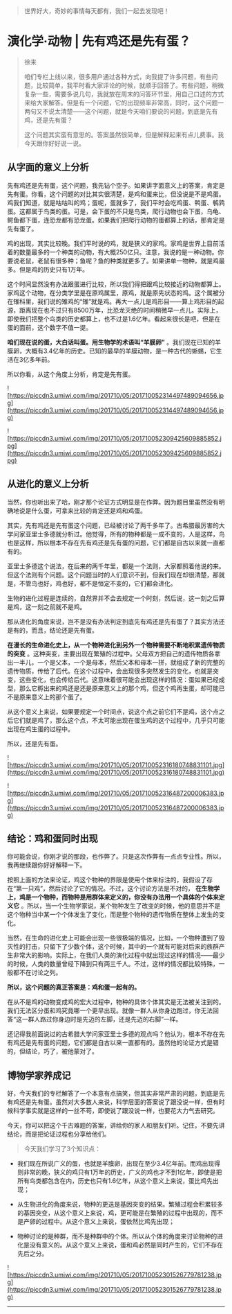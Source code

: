 > 世界好大，奇妙的事情每天都有，我们一起去发现吧！

# 演化学·动物 | 先有鸡还是先有蛋？

> 徐来
> 
> 咱们专栏上线以来，很多用户通过各种方式，向我提了许多问题，有些问题，比较简单，我平时看大家评论的时候，就顺手回答了。有些问题，稍微复杂一些，需要多说几句，我就放在周末的问答环节里，用自己口述的方式来给大家解答。但是有一个问题，它的出现频率非常高，同时，这个问题一两句又不说太清楚——这个问题，就是今天咱们要说的问题，到底是先有鸡，还是先有蛋？
> 
> 这个问题其实蛮有意思的。答案虽然很简单，但是解释起来有点儿费事。我今天跟你好好说一说。

## 从字面的意义上分析

先有鸡还是先有蛋，这个问题，我先钻个空子。如果讲字面意义上的答案，肯定是先有蛋。你看，这个问题的对比其实很清楚，是鸡和蛋来比，但没说是不是鸡蛋。鸡我们知道，就是咕咕叫的鸡；蛋呢，蛋就多了，我们平时会吃鸡蛋、鸭蛋、鹌鹑蛋。这都属于鸟类的蛋。可是，会下蛋的不只是鸟类，爬行动物也会下蛋，乌龟、鳄鱼都下蛋，连恐龙都有恐龙蛋。如果我们把爬行动物的蛋都算上的话，那肯定是先有蛋了。

鸡的出现，其实比较晚。我们平时说的鸡，就是狭义的家鸡。家鸡是世界上目前活着的数量最多的一个种类的动物，有大概250亿只。注意，我说的是一种动物。你要说老鼠，老鼠有很多种；鱼呢？鱼的种类就更多了。如果讲单一物种，就是鸡最多。但是鸡的历史只有1万年。

这个时间显然没有办法跟蛋进行比较，所以我们得把跟鸡比较接近的动物都算上。家鸡这个动物，在分类学里是在原鸡属里，原鸡，就是原先状态的鸡。这个属被分在雉科里，我们说的雉鸡的“雉”就是鸡。再大一点儿是鸡形目——算上鸡形目的起源，距离现在也不过只有8500万年，比恐龙灭绝的时间稍微早一点儿。实际上，即使我们把整个鸟类的历史都算上，也不过是1.6亿年。看起来很长是吧，但是在蛋的面前，这个数字不值一提。

 **咱们现在说的蛋，大白话叫蛋。用生物学的术语叫“羊膜卵”** 。我们现在已知的羊膜卵，大概有3.4亿年的历史。已知的最早的羊膜动物，是一种古代的蜥蜴，它生活在3亿多年前。

所以你看，从这个角度上分析，肯定是先有蛋。

![https://piccdn3.umiwi.com/img/201710/05/201710052314497489094656.jpg](https://piccdn3.umiwi.com/img/201710/05/201710052314497489094656.jpg)

![https://piccdn3.umiwi.com/img/201710/05/201710052309425609885852.jpg](https://piccdn3.umiwi.com/img/201710/05/201710052309425609885852.jpg)

## 从进化的意义上分析

当然，你也听出来了哈，刚才那个论证方式明显是在作弊。因为题目里虽然没有明确地说是什么蛋，可拿来比较的肯定还是鸡和鸡蛋。

其实，先有鸡还是先有蛋这个问题，已经被讨论了两千多年了。古希腊最厉害的大学问家亚里士多德就分析过。他觉得，所有的物种都是一成不变的，人是这样，鸟也是这样，所以根本不存在先有鸡还是先有蛋的问题，它们都是自古以来就一直都有的。

亚里士多德这个说法，在后来的两千年里，都是一个法则，大家都照着他说的来。但这个法则有个问题。这个问题当时的人们意识不到，但我们现在却很清楚，那就是，不管鸟也好，鸡也好，都不是恒定不变的，它们都会进化。

生物的进化过程是连续的，自然界并不会去规定一个时刻，然后说，这一刻之后算是鸡，这一刻之前就不是鸡。

那从进化的角度来说，岂不是没有办法判定到底先有鸡还是先有蛋了？其实方法还是有的，而且，结论还是先有蛋。

 **在漫长的生命进化史上，从一个物种进化到另外一个物种需要不断地积累遗传物质的突变** 。这种突变，主要出现在繁殖的过程中。父母双方把自己的遗传物质各拿出一半儿，一个是父本，一个是母本，然后父本和母本一拼，就组成了新的完整的遗传物质，传给了后代。在这个过程中，会出现很多突然发生的变化，也就是突变，这些变化，也会传给后代。这意味着很可能会出现这样的情况：蛋如果已经成型，那么它孵出来的鸡还是还是原来意义上的那个鸡，但这个鸡再生蛋，却可能已不是原来意义上的那个蛋了。

从这个意义上来说，如果要规定一个时间点，说这个点之前它们不是鸡，这个点之后它们就是鸡了，那么这个点，不太可能出现在蛋生鸡的这个过程中，几乎只可能出现在鸡生蛋的过程中。

所以，还是先有蛋。

![https://piccdn3.umiwi.com/img/201710/05/201710052316180748831101.jpg](https://piccdn3.umiwi.com/img/201710/05/201710052316180748831101.jpg)

![https://piccdn3.umiwi.com/img/201710/05/201710052316487200006383.jpg](https://piccdn3.umiwi.com/img/201710/05/201710052316487200006383.jpg)

## 结论：鸡和蛋同时出现

你可能会说，你刚才说的那段，也作弊了。只是这次作弊有一点点专业性。所以，我再继续跟你好好解释一下。

按照上面的方法来论证，鸡这个物种的界限是使用个体来标注的，我假设了存在“第一只鸡”，然后讨论了它的情况。不过，这个讨论方法是不对的， **在生物学上，鸡是一个物种，而物种是用群体来定义的，你没有办法用一个具体的个体来定义它** 。所以，当一个生物学家说，某个物种发生了改变的时候，他的意思并不是这个物种当中某一个个体发生了变化，而是整个物种的遗传物质在整体上发生的变化。

当然，在生命的进化史上可能会出现一些很极端的情况，比如，一个物种遭到了毁灭性的打击，只留下了少数个体，这个时候，其中的一个就有可能对后来的族群产生非常大的影响。实际上，在我们人类的演化过程中就出现过这样的情况——最少的时候，人类的数量曾经下降到只有两三千人。不过，这样的情况都比较特殊，一般都不在讨论之列。

 **所以，这个问题的真正答案是：鸡和蛋一起有的。**

在从不是鸡的动物变成鸡的宏大过程中，物种的具体个体其实是无法被关注到的。我们无法区分蛋和鸡究竟哪一个更早出现。就像一群人从你身边跑过，你无法回答“这一群人路过你身边时是先迈的左脚，还是先迈的右脚”一样。

还记得我前面说过的古希腊大学问家亚里士多德的观点吗？他认为，根本不存在先有鸡还是先有蛋的问题，它们都是自古以来一直都有的。虽然他的论证方式是错的，但结论，巧了，被他蒙对了。

## 博物学家养成记

好，今天我们的专栏解答了一个本意有点搞笑，但其实非常严肃的问题，到底是先有鸡还是先有蛋。虽然对大多数人来说，科学层面的答案说了跟没说一样，但有时候科学事实就是这样的一丝不苟，即使说了跟没说一样，也要花大力气去研究。

今天，你可以把这个千古难题的答案，讲给你的家人和朋友们听。记住，不要先讲结论，而是把论证过程也分享给他们。    

> 今天我们学习了3个知识点：

* 我们现在所说广义的蛋，也就是羊膜卵，出现在至少3.4亿年前。而鸡出现得则非常的晚，狭义的鸡只有1万年的历史，广义的鸡也才不到1亿年，即使是把所有鸟类都包含在内，历史也只有1.6亿年，从这个意义上来说，蛋比鸡先出现；

* 从生物进化的角度来说，物种的更迭是基因突变的结果。繁殖过程会积累较多的基因突变，从这个意义上来说，鸡，更可能是在繁殖的过程中出现的，而不是产卵的过程中。从这个意义上来说，蛋依然比鸡先出现；

* 物种讨论的是种群，而不是种群中的个体。所以从个体的角度来讨论物种的进化是没有意义的。从这个意义上来说，蛋和鸡必然是同时产生的，它们不存在先后之分。

![https://piccdn3.umiwi.com/img/201710/05/201710052301526779781238.jpg](https://piccdn3.umiwi.com/img/201710/05/201710052301526779781238.jpg)

---
